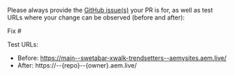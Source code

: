 Please always provide the [GitHub issue(s)](../issues) your PR is for, as well as test URLs where your change can be observed (before and after):

Fix #<gh-issue-id>

Test URLs:
- Before: https://main--swetabar-xwalk-trendsetters--aemysites.aem.live/
- After: https://<branch>--{repo}--{owner}.aem.live/
